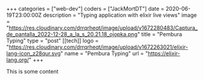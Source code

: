 +++
categories = ["web-dev"]
coders = ["JackMortDT"]
date = 2020-06-19T23:00:00Z
description = "Typing application with elixir live views"
image = "https://res.cloudinary.com/drrqrheqt/image/upload/v1672280483/Captura_de_pantalla_2022-12-28_a_la_s_20.21.18_ojopka.png"
title = "Pembura Typing"
type = "post"
[[tech]]
logo = "https://res.cloudinary.com/drrqrheqt/image/upload/v1672263021/elixir-lang-icon_z28qur.svg"
name = "Pembura Typing"
url = "https://elixir-lang.org/"
+++

This is some content
